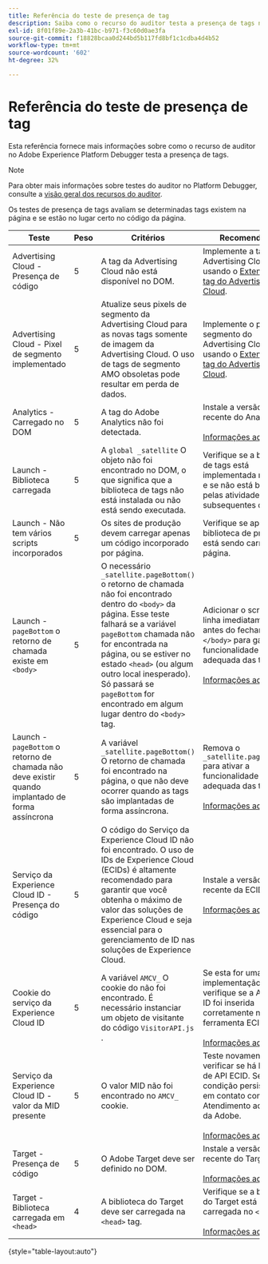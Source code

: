 ```yaml
---
title: Referência do teste de presença de tag
description: Saiba como o recurso do auditor testa a presença de tags no Adobe Experience Platform Debugger.
exl-id: 8f01f89e-2a3b-41bc-b971-f3c60d0ae3fa
source-git-commit: f18828bcaa0d244bd5b117fd8bf1c1cdba4d4b52
workflow-type: tm+mt
source-wordcount: '602'
ht-degree: 32%

---
```


# Referência do teste de presença de tag

Esta referência fornece mais informações sobre como o recurso de auditor no Adobe Experience Platform Debugger testa a presença de tags.

>[!NOTE]
>
>Para obter mais informações sobre testes do auditor no Platform Debugger, consulte a [visão geral dos recursos do auditor](./overview.md).

Os testes de presença de tags avaliam se determinadas tags existem na página e se estão no lugar certo no código da página.

| Teste | Peso | Critérios | Recomendação |
| --- | --- | --- | --- |
| Advertising Cloud - Presença de código | 5 | A tag da Advertising Cloud não está disponível no DOM. | Implemente a tag do Advertising Cloud usando o [Extensão de tag do Advertising Cloud](https://experienceleague.adobe.com/docs/experience-platform/destinations/catalog/advertising/adobe-advertising-cloud.html). |
| Advertising Cloud - Pixel de segmento implementado | 5 | Atualize seus pixels de segmento da Advertising Cloud para as novas tags somente de imagem da Advertising Cloud. O uso de tags de segmento AMO obsoletas pode resultar em perda de dados. | Implemente o pixel de segmento do Advertising Cloud usando o [Extensão de tag do Advertising Cloud](https://experienceleague.adobe.com/docs/experience-platform/destinations/catalog/advertising/adobe-advertising-cloud.html). |
| Analytics - Carregado no DOM | 5 | A tag do Adobe Analytics não foi detectada. | Instale a versão mais recente do Analytics. <br><br>[Informações adicionais](https://experienceleague.adobe.com/docs/analytics/implementation/home.html?lang=pt-BR) |
| Launch - Biblioteca carregada | 5 | A `global _satellite` O objeto não foi encontrado no DOM, o que significa que a biblioteca de tags não está instalada ou não está sendo executada. | Verifique se a biblioteca de tags está implementada na página e se não está bloqueada pelas atividades subsequentes de script. |
| Launch - Não tem vários scripts incorporados | 5 | Os sites de produção devem carregar apenas um código incorporado por página. | Verifique se apenas a biblioteca de produção está sendo carregada na página. |
| Launch - `pageBottom` o retorno de chamada existe em `<body>` | 5 | O necessário `_satellite.pageBottom()` o retorno de chamada não foi encontrado dentro do `<body>` da página. Esse teste falhará se a variável `pageBottom` chamada não for encontrada na página, ou se estiver no estado `<head>` (ou algum outro local inesperado). Só passará se `pageBottom` for encontrado em algum lugar dentro do `<body>` tag. | Adicionar o script em linha imediatamente antes do fechamento `</body>` para garantir a funcionalidade adequada das tags.<br><br>[Informações adicionais](https://experienceleague.adobe.com/docs/experience-platform/tags/client-side/asynchronous-deployment.html) |
| Launch - `pageBottom` o retorno de chamada não deve existir quando implantado de forma assíncrona | 5 | A variável `_satellite.pageBottom()` O retorno de chamada foi encontrado na página, o que não deve ocorrer quando as tags são implantadas de forma assíncrona. | Remova o `_satellite.pageBottom()` para ativar a funcionalidade adequada das tags. <br><br>[Informações adicionais](https://experienceleague.adobe.com/docs/experience-platform/tags/client-side/asynchronous-deployment.html) |
| Serviço da Experience Cloud ID - Presença do código | 5 | O código do Serviço da Experience Cloud ID não foi encontrado. O uso de IDs de Experience Cloud (ECIDs) é altamente recomendado para garantir que você obtenha o máximo de valor das soluções de Experience Cloud e seja essencial para o gerenciamento de ID nas soluções de Experience Cloud. | Instale a versão mais recente da ECID.<br><br>[Informações adicionais](https://experienceleague.adobe.com/docs/id-service/using/intro/overview.html?lang=pt-BR) |
| Cookie do serviço da Experience Cloud ID | 5 | A variável `AMCV_` O cookie do não foi encontrado. É necessário instanciar um objeto de visitante do código `VisitorAPI.js` . | Se esta for uma implementação de tags, verifique se a AdobeOrg ID foi inserida corretamente na ferramenta ECID. <br><br>[Informações adicionais](https://experienceleague.adobe.com/docs/id-service/using/intro/cookies.html?lang=pt-BR) |
| Serviço da Experience Cloud ID - valor da MID presente | 5 | O valor MID não foi encontrado no `AMCV_` cookie. | Teste novamente para verificar se há latência de API ECID. Se a condição persistir, entre em contato com o Atendimento ao cliente da Adobe. <br><br>[Informações adicionais](https://experienceleague.adobe.com/docs/id-service/using/intro/cookies.html?lang=pt-BR) |
| Target - Presença de código | 5 | O Adobe Target deve ser definido no DOM. | Instale a versão mais recente do Target (at.js). <br><br>[Informações adicionais](https://experienceleague.adobe.com/docs/target/using/implement-target/implementing-target.html) |
| Target - Biblioteca carregada em `<head>` | 4 | A biblioteca do Target deve ser carregada na `<head>` tag. | Verifique se a biblioteca do Target está carregada no `<head>` tag. <br><br>[Informações adicionais](https://experienceleague.adobe.com/docs/target/using/implement-target/implementing-target.html) |

{style="table-layout:auto"}
